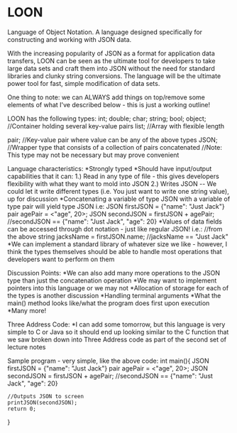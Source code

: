 # LOON
Language of Object Notation. A language designed specifically for constructing and working with JSON data.

With the increasing popularity of JSON as a format for application data transfers, LOON
can be seen as the ultimate tool for developers to take large data sets and craft them
into JSON without the need for standard libraries and clunky string conversions. The 
language will be the ultimate power tool for fast, simple modification of data sets.

One thing to note: we can ALWAYS add things on top/remove some elements of what I've 
described below - this is just a working outline!


LOON has the following types:
int;
double;
char;
string;
bool;
object; //Container holding several key-value pairs
list; //Array with flexible length

pair; //Key-value pair where value can be any of the above types
JSON; //Wrapper type that consists of a collection of pairs concatenated
      //Note: This type may not be necessary but may prove convenient
      
Language characteristics:
*Strongly typed
*Should have input/output capabilities that it can:
    1.) Read in any type of file - this gives developers flexibility with what they want
    to mold into JSON
    2.) Writes JSON
        -- We could let it write different types (i.e. You just want to write one string value), up for discussion 
*Concatenating a variable of type JSON with a variable of type pair will yield type JSON
    i.e: JSON firstJSON = {"name": "Just Jack"}
         pair agePair = <"age", 20>;
         JSON secondJSON = firstJSON + agePair;
         //secondJSON == {"name": "Just Jack", "age": 20}
*Values of data fields can be accessed through dot notation - just like regular JSON!
    i.e.: //from the above
         string jacksName = firstJSON.name;
         //jacksName == "Just Jack"                      
*We can implement a standard library of whatever size we like - however, I think the 
types themselves should be able to handle most operations that developers want to perform
on them

Discussion Points:
*We can also add many more operations to the JSON type than just the concatenation operation
*We may want to implement pointers into this language or we may not
*Allocation of storage for each of the types is another discussion
*Handling terminal arguments
*What the main() method looks like/what the program does first upon execution
*Many more!

Three Address Code:
*I can add some tomorrow, but this language is very simple to C or Java so it should
end up looking similar to the C function that we saw broken down into Three Address 
code as part of the second set of lecture notes  

Sample program - very simple, like the above code:
int main(){
    JSON firstJSON = {"name": "Just Jack"}
    pair agePair = <"age", 20>;
    JSON secondJSON = firstJSON + agePair;
    //secondJSON == {"name": "Just Jack", "age": 20}
    
    //Outputs JSON to screen
    printJSON(secondJSON);
    return 0;
}       
